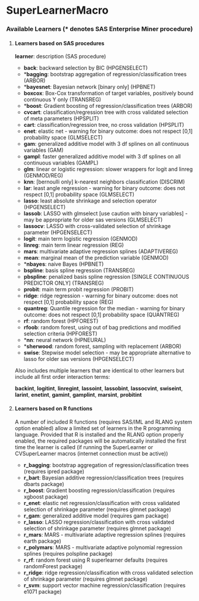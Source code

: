 # SuperLearnerMacro

### Available Learners (* denotes SAS Enterprise Miner procedure)

1. #### Learners based on SAS procedures
   **learner**: description (SAS procedure)

   - **back**: backward selection by BIC (HPGENSELECT)
   - ***bagging**: bootstrap aggregation of regression/classification trees (ARBOR)
   - ***bayesnet**: Bayesian network \[binary only\] (HPBNET)
   - **boxcox**: Box-Cox transformation of target variables, positively bound continuous Y only (TRANSREG)
   - ***boost**: Gradient boosting of regression/classification trees (ARBOR)
   - **cvcart**: classification/regression tree with cross validated selection of meta parameters (HPSPLIT)
   - **cart**: classification/regression tree, no cross validation (HPSPLIT)
   - **enet**: elastic net - warning for binary outcome: does not respect [0,1] probability space (GLMSELECT)
   - **gam**: generalized additive model with 3 df splines on all continuous variables (GAM)
   - **gampl**: faster generalized additive model with 3 df splines on all continuous variables (GAMPL)
   - **glm**: linear or logistic regression: slower wrappers for logit and linreg (GENMOD/REG)
   - **knn**: [bernoulli only] k-nearest neighbors classification (DISCRIM)
   - **lar**: least angle regression - warning for binary outcome: does not respect [0,1] probability space (GLMSELECT)
   - **lasso**: least absolute shrinkage and selection operator (HPGENSELECT)
   - **lassob**: LASSO with glmselect [use caution with binary variables] - may be appropriate for older sas versions (GLMSELECT)
   - **lassocv**: LASSO with cross-validated selection of shrinkage parameter (HPGENSELECT)
   - **logit**: main term logistic regression (GENMOD)
   - **linreg**: main term linear regression (REG)
   - **mars**: multivariate adaptive regression splines (ADAPTIVEREG)
   - **mean**: marginal mean of the prediction variable (GENMOD)
   - ***nbayes**: naive Bayes (HPBNET)
   - **bspline**: basis spline regression (TRANSREG)
   - **pbspline**: penalized basis spline regression \[SINGLE CONTINUOUS PREDICTOR ONLY\] (TRANSREG)
   - **probit**: main term probit regression (PROBIT)
   - **ridge**: ridge regression - warning for binary outcome: does not respect [0,1] probability space (REG)
   - **quantreg**: Quantile regression for the median - warning for binary outcome: does not respect [0,1] probability space (QUANTREG)
   - **rf**: random forest (HPFOREST)
   - **rfoob**: random forest, using out of bag predictions and modified selection criteria (HPFOREST)
   - ***nn**: neural network (HPNEURAL)
   - ***sherwood**: random forest, sampling with replacement (ARBOR)
   - **swise**: Stepwise model selection - may be appropriate alternative to lasso for older sas versions (HPGENSELECT)
   
   Also includes multiple learners that are identical to other learners but include all first order interaction terms:
   
   **backint**, **logitint**, **linregint**, **lassoint**, **lassobint**, **lassocvint**, **swiseint**, **larint**, **enetint**, **gamint**, **gamplint**, **marsint**, **probitint**
    
2. #### Learners based on R functions

   A number of included R functions (requires SAS/IML and RLANG system option enabled) allow a limited set of learners in the R programming language. Provided that R is installed and the RLANG option properly enabled, the required packages will be automatically installed the first time the learner is called (if running the SuperLearner or CVSuperLearner macros (internet connection must be active))
   
   - **r_bagging**:  bootstrap aggregation of regression/classification trees (requires ipred package)
   - **r_bart**:  Bayesian additive regression/classification trees (requires dbarts package)
   - **r_boost**:  Gradient boosting regression/classification (requires xgboost package)
   - **r_enet**:  elastic net regression/classification with cross validated selection of shrinkage parameter (requires glmnet package)
   - **r_gam**:  generalized additive model (requires gam package)
   - **r_lasso**:  LASSO regression/classification with cross validated selection of shrinkage parameter (requires glmnet package)
   - **r_mars**: MARS - multivariate adaptive regression splines (requires earth package)
   - **r_polymars**: MARS - multivariate adaptive polynomial regression splines (requires polspline package)
   - **r_rf**: random forest using R superlearner defaults (requires randomForest package)
   - **r_ridge**:  ridge regression/classification with cross validated selection of shrinkage parameter (requires glmnet package)
   - **r_svm**:  support vector machine regression/classification (requires e1071 package)
   
